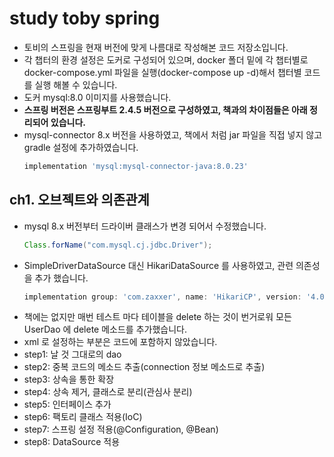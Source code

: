 # study toby spring

- 토비의 스프링을 현재 버전에 맞게 나름대로 작성해본 코드 저장소입니다.
- 각 챕터의 환경 설정은 도커로 구성되어 있으며, docker 폴더 밑에 각 챕터별로 docker-compose.yml 파일을 실행(docker-compose up -d)해서 챕터별 코드를 실행 해볼 수 있습니다.
- 도커 mysql:8.0 이미지를 사용했습니다.
- **스프링 버전은 스프링부트 2.4.5 버전으로 구성하였고, 책과의 차이점들은 아래 정리되어 있습니다.** 
- mysql-connector 8.x 버전을 사용하였고, 책에서 처럼 jar 파일을 직접 넣지 않고 gradle 설정에 추가하였습니다.
  ~~~ groovy
  implementation 'mysql:mysql-connector-java:8.0.23'
  ~~~~

## ch1. 오브젝트와 의존관계
- mysql 8.x 버전부터 드라이버 클래스가 변경 되어서 수정했습니다. 
  ~~~ java
  Class.forName("com.mysql.cj.jdbc.Driver");
  ~~~
- SimpleDriverDataSource 대신 HikariDataSource 를 사용하였고, 관련 의존성을 추가 했습니다.
  ~~~ groovy
  implementation group: 'com.zaxxer', name: 'HikariCP', version: '4.0.3'
  ~~~
- 책에는 없지만 매번 테스트 마다 테이블을 delete 하는 것이 번거로워 모든 UserDao 에 delete 메소드를 추가했습니다.
- xml 로 설정하는 부분은 코드에 포함하지 않았습니다.
- step1: 날 것 그대로의 dao
- step2: 중복 코드의 메소드 추출(connection 정보 메소드로 추출)
- step3: 상속을 통한 확장
- step4: 상속 제거, 클래스로 분리(관심사 분리)
- step5: 인터페이스 추가
- step6: 팩토리 클래스 적용(IoC)
- step7: 스프링 설정 적용(@Configuration, @Bean)
- step8: DataSource 적용 